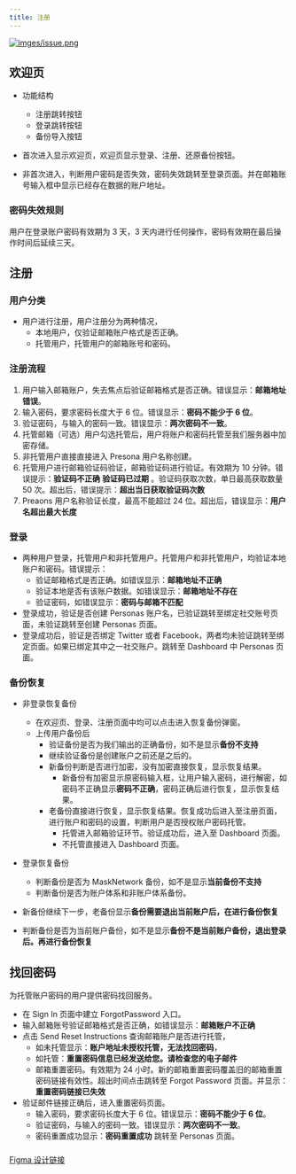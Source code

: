 ```yaml
---
title: 注册
---
```


<a data-fancybox  href="http://assets.processon.com/chart_image/5fcf1bf2e0b34d42525295ae.png">![imges/issue.png](http://assets.processon.com/chart_image/5fcf1bf2e0b34d42525295ae.png)</a>



## 欢迎页

- 功能结构
  - 注册跳转按钮
  - 登录跳转按钮
  - 备份导入按钮


- 首次进入显示欢迎页，欢迎页显示登录、注册、还原备份按钮。

- 非首次进入，判断用户密码是否失效，密码失效跳转至登录页面。并在邮箱账号输入框中显示已经存在数据的账户地址。

  

### 密码失效规则

用户在登录账户密码有效期为 3 天，3 天内进行任何操作，密码有效期在最后操作时间后延续三天。



## 注册

### 用户分类

- 用户进行注册，用户注册分为两种情况，
  - 本地用户，仅验证邮箱账户格式是否正确。
  - 托管用户，托管用户的邮箱账号和密码。

### 注册流程

1. 用户输入邮箱账户，失去焦点后验证邮箱格式是否正确。错误显示：**邮箱地址错误**。
2. 输入密码，要求密码长度大于 6 位。错误显示：**密码不能少于 6 位**。
3. 验证密码，与输入的密码一致。错误显示：**两次密码不一致**。
4. 托管邮箱（可选）用户勾选托管后，用户将账户和密码托管至我们服务器中加密存储。
5. 非托管用户直接直接进入 Presona 用户名称创建。
6. 托管用户进行邮箱验证码验证，邮箱验证码进行验证。有效期为 10 分钟。错误提示：**验证码不正确** **验证码已过期** 。验证码获取次数，单日最高获取数量 50 次。超出后，错误提示：**超出当日获取验证码次数**
7. Preaons 用户名称验证长度，最高不能超过 24 位。超出后，错误显示：**用户名超出最大长度**



### 登录



- 两种用户登录，托管用户和非托管用户。托管用户和非托管用户，均验证本地账户和密码。错误提示：
  - 验证邮箱格式是否正确。如错误显示：**邮箱地址不正确**
  - 验证本地是否有该账户数据。如错误显示：**邮箱地址不存在**
  - 验证密码，如错误显示：**密码与邮箱不匹配**
- 登录成功，验证是否创建 Personas 账户名，已验证跳转至绑定社交账号页面，未验证跳转至创建 Personas 页面。
- 登录成功后，验证是否绑定 Twitter 或者 Facebook，两者均未验证跳转至绑定页面。如果已绑定其中之一社交账户。跳转至 Dashboard 中 Personas 页面。



### 备份恢复

- 非登录恢复备份
  - 在欢迎页、登录、注册页面中均可以点击进入恢复备份弹窗。
  - 上传用户备份后
    - 验证备份是否为我们输出的正确备份，如不是显示**备份不支持**
    - 继续验证备份是创建账户之前还是之后的。
    - 新备份判断是否进行加密，没有加密直接恢复，显示恢复结果。
      - 新备份有加密显示原密码输入框，让用户输入密码，进行解密，如密码不正确显示**密码不正确**，密码正确后进行恢复，显示恢复结果。
    - 老备份直接进行恢复，显示恢复结果。恢复成功后进入至注册页面，进行账户和密码的设置，判断用户是否授权账户密码托管。
        - 托管进入邮箱验证环节。验证成功后，进入至 Dashboard 页面。
        - 不托管直接进入 Dashboard 页面。
  
- 登录恢复备份

  - 判断备份是否为 MaskNetwork 备份，如不是显示**当前备份不支持**
  - 判断备份是否为账户体系和非账户体系备份。
  
- 新备份继续下一步，老备份显示**备份需要退出当前账户后，在进行备份恢复**
  
- 判断备份是否为当前账户备份，如不是显示**备份不是当前账户备份，退出登录后。再进行备份恢复**
  
    



## 找回密码



为托管账户密码的用户提供密码找回服务。



- 在 Sign In 页面中建立 ForgotPassword 入口。
- 输入邮箱账号验证邮箱格式是否正确，如错误显示：**邮箱账户不正确**
- 点击 Send Reset Instructions 查询邮箱账户是否进行托管，
  - 如未托管显示：**账户地址未授权托管，无法找回密码**，
  - 如托管：**重置密码信息已经发送给您。请检查您的电子邮件** 
  - 邮箱重置密码。有效期为 24 小时。新的邮箱重置密码覆盖旧的邮箱重置密码链接有效性。超出时间点击跳转至 Forgot Password  页面。并显示：**重置密码链接已失效**
- 验证邮件链接正确后，进入重置密码页面。
  - 输入密码，要求密码长度大于 6 位。错误显示：**密码不能少于 6 位**。
  - 验证密码，与输入的密码一致。错误显示：**两次密码不一致**。
  - 密码重置成功显示：**密码重置成功**  跳转至 Personas 页面。

### 

[Figma 设计链接](https://www.figma.com/file/xxHFHHzRgN2E90xCOB83ae/Dashboard?node-id=18%3A4066)
